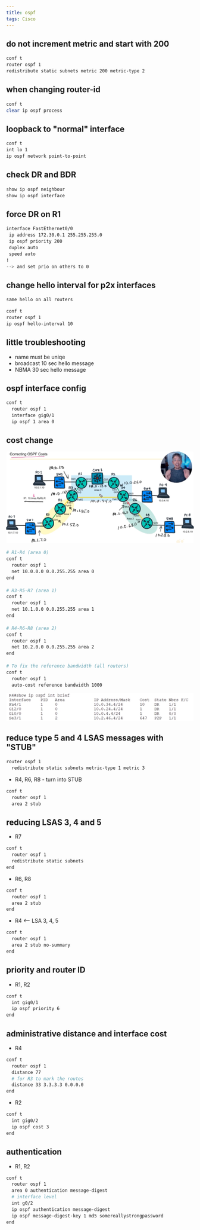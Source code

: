```yaml
---
title: ospf
tags: Cisco
---
```


## do not increment metric and start with 200

```sh
conf t
router ospf 1
redistribute static subnets metric 200 metric-type 2
```

## when changing router-id

```sh
conf t
clear ip ospf process
```

## loopback to "normal" interface

```sh
conf t
int lo 1
ip ospf network point-to-point
```

## check DR and BDR

```sh
show ip ospf neighbour
show ip ospf interface
```

## force DR on R1

```sh
interface FastEthernet0/0
 ip address 172.30.0.1 255.255.255.0
 ip ospf priority 200
 duplex auto
 speed auto
!
--> and set prio on others to 0
```

## change hello interval for p2x interfaces

```sh
same hello on all routers
```

```sh
conf t
router ospf 1
ip ospf hello-interval 10
```

## little troubleshooting

- name must be uniqe
- broadcast 10 sec hello message
- NBMA 30 sec hello message

## ospf interface config
```sh
conf t
  router ospf 1
  interface gig0/1
  ip ospf 1 area 0
```
## cost change

![correcting-cost](/assets/images/cisco/correcting-ospf-cost.png)
```sh
# R1-R4 (area 0)
conf t
  router ospf 1
  net 10.0.0.0 0.0.255.255 area 0
end

# R3-R5-R7 (area 1)
conf t
  router ospf 1
  net 10.1.0.0 0.0.255.255 area 1
end

# R4-R6-R8 (area 2)
conf t
  router ospf 1
  net 10.2.0.0 0.0.255.255 area 2
end

# To fix the reference bandwidth (all routers)
conf t 
  router ospf 1
  auto-cost reference bandwidth 1000
```

![interface-cost](/assets/images/cisco/correction-interface-ospf-cost.png)

## reduce type 5 and 4 LSAS messages with "STUB"
```sh
router ospf 1
  redistribute static subnets metric-type 1 metric 3
```
- R4, R6, R8 - turn into STUB
```sh
conf t
  router ospf 1
  area 2 stub
```

## reducing LSAS 3, 4 and 5

- R7
```sh
conf t
  router ospf 1
  redistribute static subnets
end
```

- R6, R8
```sh
conf t
  router ospf 1
  area 2 stub
end
```

- R4 <-- LSA 3, 4, 5
```sh
conf t
  router ospf 1
  area 2 stub no-summary
end
```

## priority and router ID

- R1, R2
```sh
conf t
  int gig0/1
  ip ospf priority 6
end
```

## administrative distance and interface cost

- R4
```sh
conf t
  router ospf 1
  distance 77
  # for R3 to mark the routes
  distance 33 3.3.3.3 0.0.0.0 
end
```

- R2
```sh
conf t
  int gig0/2
  ip ospf cost 3
end
```

## authentication

- R1, R2
```sh
conf t
  router ospf 1
  area 0 authentication message-digest
  # interface level
  int g0/2
  ip ospf authentication message-digest
  ip ospf message-digest-key 1 md5 somereallystrongpassword
end
```